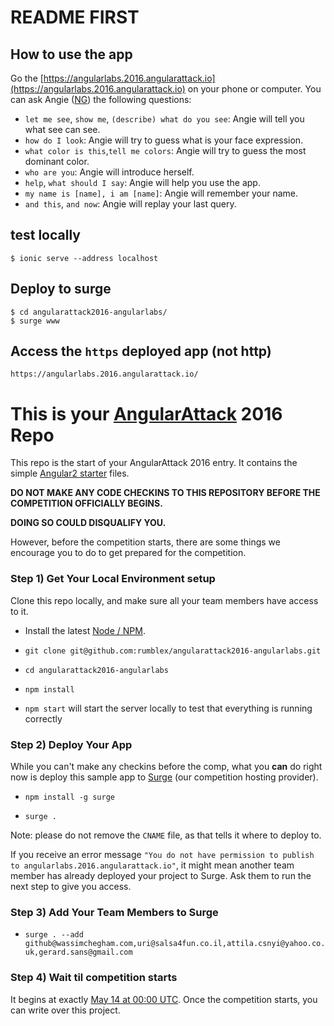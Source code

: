 # README FIRST

## How to use the app

Go the [https://angularlabs.2016.angularattack.io](https://angularlabs.2016.angularattack.io) on your phone or computer. You can ask Angie ([NG](https://www.youtube.com/v/aSFfLVxT5vA&start=46&end=89&version=3&&autoplay=1&loop=1)) the following questions:

- `let me see`, `show me`, `(describe) what do you see`: Angie will tell you what see can see.
- `how do I look`: Angie will try to guess what is your face expression.
- `what color is this`,`tell me colors`: Angie will try to guess the most dominant color.
- `who are you`: Angie will introduce herself.
- `help`, `what should I say`: Angie will help you use the app.
- `my name is [name], i am [name]`: Angie will remember your name.
- `and this`, `and now`: Angie will replay your last query.


## test locally

```
$ ionic serve --address localhost
```

## Deploy to surge

```
$ cd angularattack2016-angularlabs/
$ surge www
```

## Access the `https` deployed app (not http)

```
https://angularlabs.2016.angularattack.io/
```

# This is your [AngularAttack](https://www.angularattack.com) 2016 Repo

This repo is the start of your AngularAttack 2016 entry. It contains the simple [Angular2 starter](https://angular.io/docs/ts/latest/quickstart.html) files.

**DO NOT MAKE ANY CODE CHECKINS TO THIS REPOSITORY BEFORE THE COMPETITION OFFICIALLY BEGINS.**

**DOING SO COULD DISQUALIFY YOU.**


However, before the competition starts, there are some things we encourage you to do to get prepared for the competition.


### Step 1) Get Your Local Environment setup

Clone this repo locally, and make sure all your team members have access to it.

* Install the latest [Node / NPM](https://nodejs.org).

* `git clone git@github.com:rumblex/angularattack2016-angularlabs.git`

* `cd angularattack2016-angularlabs`

* `npm install`

* `npm start` will start the server locally to test that everything is running correctly


### Step 2) Deploy Your App

While you can't make any checkins before the comp, what you **can** do right now is deploy this sample app to [Surge](https://surge.sh) (our competition hosting provider).

* `npm install -g surge`

* `surge .`

Note: please do not remove the `CNAME` file, as that tells it where to deploy to.

If you receive an error message `"You do not have permission to publish to angularlabs.2016.angularattack.io"`, it might mean another team member has already deployed your project to Surge. Ask them to run the next step to give you access.

### Step 3) Add Your Team Members to Surge

* `surge . --add github@wassimchegham.com,uri@salsa4fun.co.il,attila.csnyi@yahoo.co.uk,gerard.sans@gmail.com`


### Step 4) Wait til competition starts

It begins at exactly [May 14 at 00:00 UTC](https://www.wolframalpha.com/input/?i=May+14,+2016+0:00+UTC). Once the competition starts,   you can write over this project.
